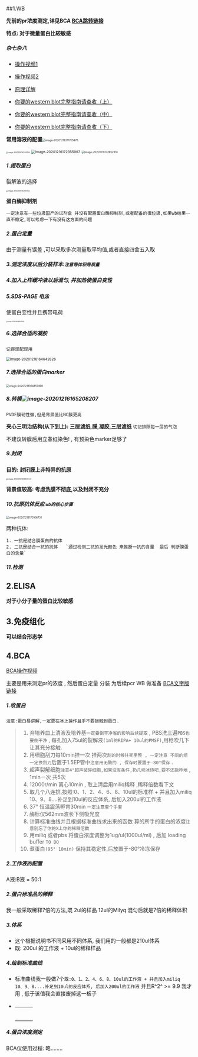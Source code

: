##1.WB

 **先前的pr浓度测定,详见BCA [BCA跳转链接](#4.BCA)**

**特点: 对于微量蛋白比较敏感**

##### 杂七杂八

-   [操作视频1](https://www.bilibili.com/video/BV19k4y1y7MJ?p=2)

-   [操作视频2](https://www.bilibili.com/video/BV12E41127S6/?spm_id_from=333.788.recommend_more_video.0)

-   [原理详解](https://www.bilibili.com/video/BV1GA411n7bp?from=search&seid=6473171998777598891)
-   [你要的western blot完整指南请查收（上）](https://www.bilibili.com/read/cv4949175)
-   [你要的western blot完整指南请查收（中）](https://www.bilibili.com/read/cv4949286)
-   [你要的western blot完整指南请查收（下）](https://www.bilibili.com/read/cv4949336)



**常用溶液的配置**<img src="C:%5CUsers%5CXXIAO%5CAppData%5CRoaming%5CTypora%5Ctypora-user-images%5Cimage-20201216211705975.png" alt="image-20201216211705975" style="zoom:50%;" />



<img src="C:%5CUsers%5CXXIAO%5CAppData%5CRoaming%5CTypora%5Ctypora-user-images%5Cimage-20201216163150514.png" alt="image-20201216163150514" style="zoom:33%;" />

<img src="C:%5CUsers%5CXXIAO%5CAppData%5CRoaming%5CTypora%5Ctypora-user-images%5Cimage-20201216172355967.png" alt="image-20201216172355967" style="zoom:67%;" />

<img src="C:%5CUsers%5CXXIAO%5CAppData%5CRoaming%5CTypora%5Ctypora-user-images%5Cimage-20201216172652318.png" alt="image-20201216172652318" style="zoom:50%;" />







##### 1.提取蛋白

裂解液的选择

<img src="C:%5CUsers%5CXXIAO%5CAppData%5CRoaming%5CTypora%5Ctypora-user-images%5Cimage-20201216163451122.png" alt="image-20201216163451122" style="zoom:33%;" />

**蛋白酶抑制剂**

`一定注意有一些垃圾国产的试剂盒 并没有配置蛋白酶抑制剂,或者配备的很垃圾,如果wb结果一直不稳定,可以考虑一下有没有这方面的问题	`

##### 2.蛋白定量

由于测量有误差 ,可以采取多次测量取平均值,或者直接四舍五入取

##### 3.测定浓度以后分装样本:`注意等体积等质量`



##### 4.加入上样缓冲液以后混匀, 并加热使蛋白变性



##### 5.SDS-PAGE 电泳

使蛋白变性并且携带电荷

<img src="C:%5CUsers%5CXXIAO%5CAppData%5CRoaming%5CTypora%5Ctypora-user-images%5Cimage-20201216164611158.png" alt="image-20201216164611158" style="zoom:25%;" />



##### 6.选择合适的凝胶

`记得现配现用`

<img src="C:%5CUsers%5CXXIAO%5CAppData%5CRoaming%5CTypora%5Ctypora-user-images%5Cimage-20201216164642826.png" alt="image-20201216164642826" style="zoom: 67%;" />

##### 7.选择合适的蛋白marker

<img src="C:%5CUsers%5CXXIAO%5CAppData%5CRoaming%5CTypora%5Ctypora-user-images%5Cimage-20201216164857996.png" alt="image-20201216164857996" style="zoom: 50%;" />





##### 8.转模![image-20201216165208207](C:%5CUsers%5CXXIAO%5CAppData%5CRoaming%5CTypora%5Ctypora-user-images%5Cimage-20201216165208207.png)

`PVDF膜韧性强,但是背景值比NC膜更高`

**夹心三明治结构(从下到上): 三层滤纸,膜,凝胶,三层滤纸**   `切记排除每一层的气泡`

不建议转膜后用立春红染色! , 有预染色marker足够了





##### 9.封闭

**目的:** **封闭膜上非特异的抗原**

<img src="C:%5CUsers%5CXXIAO%5CAppData%5CRoaming%5CTypora%5Ctypora-user-images%5Cimage-20201216165904534.png" alt="image-20201216165904534" style="zoom:33%;" />

 

**背景值较高: 考虑洗膜不彻底,以及封闭不充分**





##### 10.抗原抗体反应 `wb的核心步骤`

<img src="C:%5CUsers%5CXXIAO%5CAppData%5CRoaming%5CTypora%5Ctypora-user-images%5Cimage-20201216170106731.png" alt="image-20201216170106731" style="zoom: 50%;" />



两种抗体: 

	1. 一抗是结合膜蛋白的抗体
	2. 二抗是结合一抗的抗体   `通过检测二抗的发光颜色 来推断一抗的含量  最后 判断膜蛋白的含量`





##### 11.检测







## 2.ELISA

**对于小分子量的蛋白比较敏感**





## 3.免疫组化

**可以结合形态学**



## 4.BCA

[BCA操作视频](https://www.bilibili.com/video/BV1eD4y127m9/?spm_id_from=333.788.recommend_more_video.2)

主要是用来测定pr的浓度 , 然后蛋白定量 分装 为后续pcr WB  做准备 [BCA文字版链接](https://www.bilibili.com/read/cv4949104)



##### 1.收蛋白

`注意:蛋白易讲解,一定要在冰上操作且手不要接触到蛋白. `

>1.  弃培养皿上清液及培养基`一定要倒干净省的影响后续提取` , PBS洗三遍`PBS也要倒干净` , 每孔加入75ul的裂解液`(1ml的RIPA+ 10ul的PMSF)`,用枪吹几下让其充分接触.
>2.  用细胞刮刀每10min挂一次 挂两次`刮的时候往死里整 , 一定注意 不同的组一定换刮刀`后置于1.5EP管中`注意用无酶的 , 保存时要置于-80°保存` .
>3.  超声裂解细胞`注意4°超声破碎细胞,如果没有条件,扔几块冰砖吧,要不还能咋地` , 1min一次 共5次
>4.  12000r/min 离心10min , 取上清后用miliq稀释 ,稀释倍数看下文 
>5.  取几个八连排,按照:0、1、2、4、6、8、10ul的标准样 + 并且加入miliq 10、9、8....补足到10ul的反应体系, 后加入200ul的工作液
>6.  37° 恒温震荡孵育30min `一定注意套个手套`
>7.  酶标仪562mm波长下侧吸光度
>8.  计算标准曲线并且根据标准曲线求出来的函数 算的所手的蛋白的浓度`注意别忘了你的X上你的稀释倍数`
>9.  用miliq 或者pbs 将蛋白浓度调整为1ug/ul(1000ul/ml) , 后加 loading buffer `TO DO`
>10.  煮蛋白`(95° 10min)` 保持其稳定性,后放置于-80°冷冻保存



##### 2.工作液的配置

A液:B液 = 50:1 

##### 2.蛋白标准品的稀释

我一般采取稀释7倍的方法,既  2ul的样品 12ul的Milyq  混匀后就是7倍的稀释体积

##### 3.体系

-   这个根据说明书不同采用不同体系, 我们用的一般都是210ul体系
-   既: 200ul 的工作液 + 10ul的稀释样品 

##### 4.绘制标准曲线

-   标准曲线我一般做7个`既:0、1、2、4、6、8、10ul的工作液 + 并且加入miliq 10、9、8....补足到10ul的反应体系, 后加入200ul的工作液` 并且R^2^  >= 9.9 我才用 , 低于该值我会直接废掉这一板子

-   |      |      |      |
    | ---- | ---- | ---- |
    |      |      |      |
    |      |      |      |
    |      |      |      |
    |      |      |      |
    |      |      |      |
    |      |      |      |

    

##### 4.蛋白浓度测定

BCA仪使用过程: 略……..





